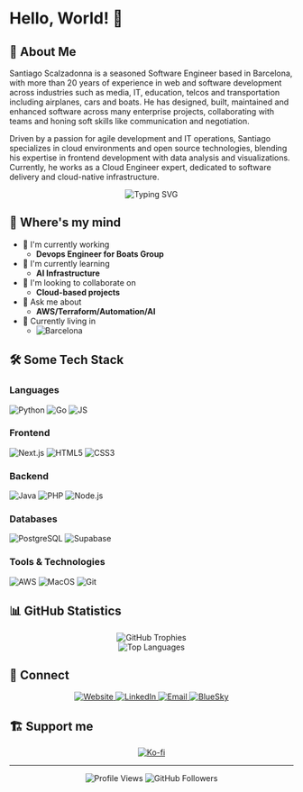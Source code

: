 # Hello, World! 👋 

## 🚀 About Me

Santiago Scalzadonna is a seasoned Software Engineer based in Barcelona, with more than 20 years of experience in web and software development across industries such as media, IT, education, telcos and transportation including airplanes, cars and boats. He has designed, built, maintained and enhanced software across many enterprise projects, collaborating with teams and honing soft skills like communication and negotiation. 

Driven by a passion for agile development and IT operations, Santiago specializes in cloud environments and open source technologies, blending his expertise in frontend development with data analysis and visualizations. Currently, he works as a Cloud Engineer expert, dedicated to software delivery and cloud-native infrastructure.

<!-- Profile Header -->
<div align="center">
  <img src="https://readme-typing-svg.herokuapp.com?font=Fira+Code&size=30&pause=1000&color=55F700&center=true&vCenter=true&width=600&lines=Devops+Engineer;Open+Source+Enthusiast;Problem+Solver;Always+Learning" alt="Typing SVG" />
</div>

## 🚀 Where's my mind

- 🔭 I'm currently working
  - **Devops Engineer for Boats Group**
- 🌱 I'm currently learning 
  - **AI Infrastructure**
- 👯 I'm looking to collaborate on 
  - **Cloud-based projects**
- 💬 Ask me about 
  - **AWS/Terraform/Automation/AI**
- 🏡 Currently living in
  - ![Barcelona](https://img.shields.io/badge/Barcelona-8A2BE2&logoColor=black)

## 🛠️ Some Tech Stack

### Languages
![Python](https://img.shields.io/badge/Python-3776AB?style=for-the-badge&logo=python&logoColor=white)
![Go](https://img.shields.io/badge/Go-00ADD8?style=for-the-badge&logo=go&logoColor=white)
![JS](https://img.shields.io/badge/JavaScript-F7DF1E?style=for-the-badge&logo=javascript&logoColor=black)

### Frontend
![Next.js](https://img.shields.io/badge/Next.js-000000?style=for-the-badge&logo=next.js&logoColor=white)
![HTML5](https://img.shields.io/badge/HTML5-E34F26?style=for-the-badge&logo=html5&logoColor=white)
![CSS3](https://img.shields.io/badge/CSS3-1572B6?style=for-the-badge&logo=css&logoColor=white)

### Backend
![Java](https://img.shields.io/badge/Java-ED8B00?style=for-the-badge&logo=openjdk&logoColor=white)
![PHP](https://img.shields.io/badge/PHP-777BB4?style=for-the-badge&logo=php&logoColor=white)
![Node.js](https://img.shields.io/badge/Node.js-43853D?style=for-the-badge&logo=node.js&logoColor=white)

### Databases
![PostgreSQL](https://img.shields.io/badge/PostgreSQL-316192?style=for-the-badge&logo=postgresql&logoColor=white)
![Supabase](https://img.shields.io/badge/Supabase-3FCF8E?style=for-the-badge&logo=supabase&logoColor=white)

### Tools & Technologies
![AWS](https://img.shields.io/badge/AWS-232F3E?style=for-the-badge&logo=icloud&logoColor=white)
![MacOS](https://img.shields.io/badge/MacOS-000000?style=for-the-badge&logo=apple&logoColor=white)
![Git](https://img.shields.io/badge/Git-F05032?style=for-the-badge&logo=git&logoColor=white)

## 📊 GitHub Statistics

<div align="center">
  <img src="https://github-profile-trophy.vercel.app/?username=scalzadonna&theme=radical&no-frame=true&row=1&column=7" alt="GitHub Trophies" />
</div>

<div align="center">
  <img src="https://github-readme-stats.vercel.app/api/top-langs/?username=scalzadonna&layout=compact&theme=radical&hide_border=true" alt="Top Languages" />
</div>


## 🤝 Connect

<div align="center">
  <a href="https://santiscalzadonna.com">
    <img src="https://img.shields.io/badge/Website-EA5906?style=for-the-badge&logo=webtrees&logoColor=white" alt="Website" />
  </a>
  <a href="https://linkedin.com/in/sscalzadonna">
    <img src="https://img.shields.io/badge/LinkedIn-0077B5?style=for-the-badge&logo=invision&logoColor=white" alt="LinkedIn" />
  </a>
  <a href="mailto:sscalzadonna@gmail.com">
    <img src="https://img.shields.io/badge/Email-D14836?style=for-the-badge&logo=gmail&logoColor=white" alt="Email" />
  </a>
  <a href="https://bsky.app/profile/pilujander.bsky.social">
    <img src="https://img.shields.io/badge/Bluesky-1DA1F2?style=for-the-badge&logo=bluesky&logoColor=white" alt="BlueSky" />
  </a>
</div>

## 🏗️ Support me

<div align="center">
  <a href="https://ko-fi.com/sscalzadonna">
    <img src="https://img.shields.io/badge/Ko--fi-F16061?style=for-the-badge&logo=ko-fi&logoColor=white" alt="Ko-fi" />
  </a>
</div>

---

<div align="center">
  <img src="https://komarev.com/ghpvc/?username=scalzadonna&label=Profile%20views&color=0e75b6&style=flat" alt="Profile Views" />
  <img src="https://img.shields.io/github/followers/scalzadonna?label=Followers&style=social" alt="GitHub Followers" />
</div>
